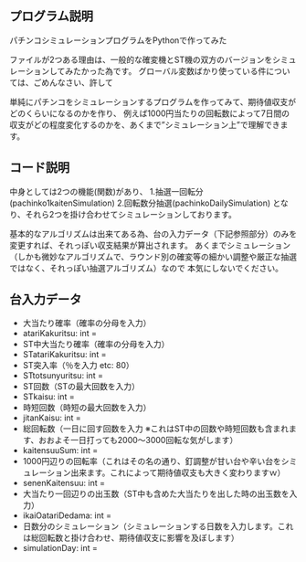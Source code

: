 ## プログラム説明
パチンコシミュレーションプログラムをPythonで作ってみた

ファイルが2つある理由は、一般的な確変機とST機の双方のバージョンをシミュレーションしてみたかった為です。
グローバル変数ばかり使っている件については、ごめんなさい、許して

単純にパチンコをシミュレーションするプログラムを作ってみて、期待値収支がどのくらいになるのかを作り、
例えば1000円当たりの回転数によって7日間の収支がどの程度変化するのかを、あくまで”シミュレーション上”で理解できます。

## コード説明
中身としては2つの機能(関数)があり、
1.抽選一回転分(pachinko1kaitenSimulation)
2.回転数分抽選(pachinkoDailySimulation)
となり、それら2つを掛け合わせてシミュレーションしております。

基本的なアルゴリズムは出来てある為、台の入力データ（下記参照部分）のみを変更すれば、それっぽい収支結果が算出されます。
あくまでシミュレーション（しかも微妙なアルゴリズムで、ラウンド別の確変等の細かい調整や厳正な抽選ではなく、それっぽい抽選アルゴリズム）なので
本気にしないでください。

## 台入力データ
 - 大当たり確率（確率の分母を入力）
 - atariKakuritsu: int = 
 - ST中大当たり確率（確率の分母を入力）
 - STatariKakuritsu: int = 
 - ST突入率（％を入力 etc: 80）
 - STtotsunyuritsu: int = 
 - ST回数（STの最大回数を入力）
 - STkaisu: int = 
 - 時短回数（時短の最大回数を入力）
 - jitanKaisu: int = 
 - 総回転数（一日に回す回数を入力 ※これはST中の回数や時短回数も含まれます、おおよそ一日打っても2000～3000回転な気がします）
 - kaitensuuSum: int = 
 - 1000円辺りの回転率（これはその名の通り、釘調整が甘い台や辛い台をシミュレーション出来ます。これによって期待値収支も大きく変わりますｗ）
 - senenKaitensuu: int = 
 - 大当たり一回辺りの出玉数（ST中も含めた大当たりを出した時の出玉数を入力）
 - ikaiOatariDedama: int = 
 - 日数分のシミュレーション（シミュレーションする日数を入力します。これは総回転数と掛け合わせ、期待値収支に影響を及ぼします）
 - simulationDay: int = 

